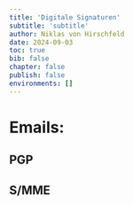 ```yaml
---
title: 'Digitale Signaturen'
subtitle: 'subtitle'
author: Niklas von Hirschfeld
date: 2024-09-03
toc: true
bib: false
chapter: false
publish: false
environments: []
---
```


# Emails:

## PGP

## S/MME
